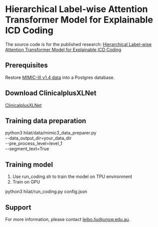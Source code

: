# Hierarchical Label-wise Attention Transformer Model for Explainable ICD Coding

The source code is for the published research: [Hierarchical Label-wise Attention Transformer Model for Explainable ICD Coding](https://doi.org/10.1016/j.jbi.2022.104161)

## Prerequisites
Restore [MIMIC-III v1.4 data](https://physionet.org/content/mimiciii/1.4/) into a Postgres database. 

## Download ClinicalplusXLNet
[ClinicalplusXLNet](https://unsw-my.sharepoint.com/:f:/g/personal/z5250377_ad_unsw_edu_au/Enw5NPgF2kFGrgqeE0LJLgABUKflITL9POL64S4uM7wJfg?e=IbyaNa)

## Training data preparation
python3 hilat/data/mimic3_data_preparer.py \
    --data_output_dir=your_data_dir \
    --pre_process_level=level_1 \
    --segment_text=True 
    
## Training model
1. Use run_coding.sh to train the model on TPU environment
2. Train on GPU

python3 hilat/run_coding.py config.json

## Support
For more information, please contact leibo.liu@unsw.edu.au.
